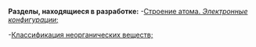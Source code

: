 **Разделы, находящиеся в разработке:**
-[Строение атома. *Электронные конфигурации*;](https://lina-python.github.io/project/src/)


-[Классификация неорганических веществ;](https://lina-python.github.io/project/src/)
